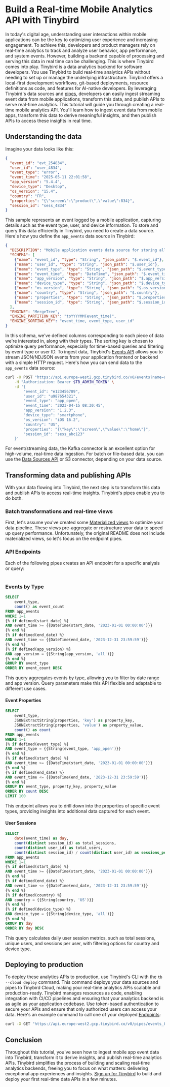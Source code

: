 # Build a Real-time Mobile Analytics API with Tinybird

In today's digital age, understanding user interactions within mobile applications can be the key to optimizing user experience and increasing engagement. To achieve this, developers and product managers rely on real-time analytics to track and analyze user behavior, app performance, and system events. However, building a backend capable of processing and serving this data in real time can be challenging. This is where Tinybird comes into play. Tinybird is a data analytics backend for software developers. You use Tinybird to build real-time analytics APIs without needing to set up or manage the underlying infrastructure. Tinybird offers a local-first development workflows, git-based deployments, resource definitions as code, and features for AI-native developers. By leveraging Tinybird's data sources and [pipes](https://www.tinybird.co/docs/forward/work-with-data/pipes?utm_source=DEV&utm_campaign=tb+create+--prompt+DEV), developers can easily ingest streaming event data from mobile applications, transform this data, and publish APIs to serve real-time analytics. This tutorial will guide you through creating a real-time mobile analytics API. You'll learn how to ingest event data from mobile apps, transform this data to derive meaningful insights, and then publish APIs to access these insights in real time. 

## Understanding the data

Imagine your data looks like this:

```json
{
  "event_id": "evt_254834",
  "user_id": "user_4834",
  "event_type": "error",
  "event_time": "2025-05-11 22:01:58",
  "app_version": "5.4.4",
  "device_type": "Desktop",
  "os_version": "15.4",
  "country": "FR",
  "properties": "{\"screen\":\"product\",\"value\":834}",
  "session_id": "sess_4834"
}
```

This sample represents an event logged by a mobile application, capturing details such as the event type, user, and device information. To store and query this data efficiently in Tinybird, you need to create a data source. Here's how you define the `app_events` data source in Tinybird:

```json
{
  "DESCRIPTION": "Mobile application events data source for storing all app events",
  "SCHEMA": [
    {"name": "event_id", "type": "String", "json_path": "$.event_id"},
    {"name": "user_id", "type": "String", "json_path": "$.user_id"},
    {"name": "event_type", "type": "String", "json_path": "$.event_type"},
    {"name": "event_time", "type": "DateTime", "json_path": "$.event_time"},
    {"name": "app_version", "type": "String", "json_path": "$.app_version"},
    {"name": "device_type", "type": "String", "json_path": "$.device_type"},
    {"name": "os_version", "type": "String", "json_path": "$.os_version"},
    {"name": "country", "type": "String", "json_path": "$.country"},
    {"name": "properties", "type": "String", "json_path": "$.properties"},
    {"name": "session_id", "type": "String", "json_path": "$.session_id"}
  ],
  "ENGINE": "MergeTree",
  "ENGINE_PARTITION_KEY": "toYYYYMM(event_time)",
  "ENGINE_SORTING_KEY": "event_time, event_type, user_id"
}
```

In this schema, we've defined columns corresponding to each piece of data we're interested in, along with their types. The sorting key is chosen to optimize query performance, especially for time-based queries and filtering by event type or user ID. To ingest data, Tinybird's [Events API](https://www.tinybird.co/docs/forward/get-data-in/events-api?utm_source=DEV&utm_campaign=tb+create+--prompt+DEV) allows you to stream JSON/NDJSON events from your application frontend or backend with a simple HTTP request. Here's how you can send data to the `app_events` data source:

```bash
curl -X POST "https://api.europe-west2.gcp.tinybird.co/v0/events?name=app_events&utm_source=DEV&utm_campaign=tb+create+--prompt+DEV" \
    -H "Authorization: Bearer $TB_ADMIN_TOKEN" \
    -d '{
        "event_id": "e123456789",
        "user_id": "u987654321",
        "event_type": "app_open",
        "event_time": "2023-04-15 08:30:45",
        "app_version": "1.2.3",
        "device_type": "smartphone",
        "os_version": "iOS 16.2",
        "country": "US",
        "properties": "{\"key\":\"screen\",\"value\":\"home\"}",
        "session_id": "sess_abc123"
    }'
```

For event/streaming data, the Kafka connector is an excellent option for high-volume, real-time data ingestion. For batch or file-based data, you can use the [Data Sources API](https://www.tinybird.co/docs/api-reference/datasource-api?utm_source=DEV&utm_campaign=tb+create+--prompt+DEV) or S3 connector, depending on your data source. 

## Transforming data and publishing APIs

With your data flowing into Tinybird, the next step is to transform this data and publish APIs to access real-time insights. Tinybird's pipes enable you to do both. 

### Batch transformations and real-time views

First, let's assume you've created some [Materialized views](https://www.tinybird.co/docs/forward/work-with-data/optimize/materialized-views?utm_source=DEV&utm_campaign=tb+create+--prompt+DEV) to optimize your data pipeline. These views pre-aggregate or restructure your data to speed up query performance. Unfortunately, the original README does not include materialized views, so let's focus on the endpoint pipes. 

### API Endpoints

Each of the following pipes creates an API endpoint for a specific analysis or query:


#

### Events by Type

```sql
SELECT 
    event_type,
    count() as event_count
FROM app_events
WHERE 1=1
{% if defined(start_date) %}
AND event_time >= {{DateTime(start_date, '2023-01-01 00:00:00')}}
{% end %}
{% if defined(end_date) %}
AND event_time <= {{DateTime(end_date, '2023-12-31 23:59:59')}}
{% end %}
{% if defined(app_version) %}
AND app_version = {{String(app_version, 'all')}}
{% end %}
GROUP BY event_type
ORDER BY event_count DESC
```

This query aggregates events by type, allowing you to filter by date range and app version. Query parameters make this API flexible and adaptable to different use cases. 

#### Event Properties

```sql
SELECT 
    event_type,
    JSONExtractString(properties, 'key') as property_key,
    JSONExtractString(properties, 'value') as property_value,
    count() as count
FROM app_events
WHERE 1=1
{% if defined(event_type) %}
AND event_type = {{String(event_type, 'app_open')}}
{% end %}
{% if defined(start_date) %}
AND event_time >= {{DateTime(start_date, '2023-01-01 00:00:00')}}
{% end %}
{% if defined(end_date) %}
AND event_time <= {{DateTime(end_date, '2023-12-31 23:59:59')}}
{% end %}
GROUP BY event_type, property_key, property_value
ORDER BY count DESC
LIMIT 100
```

This endpoint allows you to drill down into the properties of specific event types, providing insights into additional data captured for each event. 

#### User Sessions

```sql
SELECT 
    date(event_time) as day,
    count(distinct session_id) as total_sessions,
    count(distinct user_id) as total_users,
    count(distinct session_id) / count(distinct user_id) as sessions_per_user
FROM app_events
WHERE 1=1
{% if defined(start_date) %}
AND event_time >= {{DateTime(start_date, '2023-01-01 00:00:00')}}
{% end %}
{% if defined(end_date) %}
AND event_time <= {{DateTime(end_date, '2023-12-31 23:59:59')}}
{% end %}
{% if defined(country) %}
AND country = {{String(country, 'US')}}
{% end %}
{% if defined(device_type) %}
AND device_type = {{String(device_type, 'all')}}
{% end %}
GROUP BY day
ORDER BY day DESC
```

This query calculates daily user session metrics, such as total sessions, unique users, and sessions per user, with filtering options for country and device type. 

## Deploying to production

To deploy these analytics APIs to production, use Tinybird's CLI with the `tb --cloud deploy` command. This command deploys your data sources and pipes to Tinybird Cloud, making your real-time analytics APIs scalable and production-ready. Tinybird manages resources as code, enabling integration with CI/CD pipelines and ensuring that your analytics backend is as agile as your application codebase. Use token-based authentication to secure your APIs and ensure that only authorized users can access your data. Here's an example command to call one of your deployed [Endpoints](https://www.tinybird.co/docs/forward/work-with-data/publish-data/endpoints?utm_source=DEV&utm_campaign=tb+create+--prompt+DEV):

```bash
curl -X GET "https://api.europe-west2.gcp.tinybird.co/v0/pipes/events_by_type.json?token=%24TB_ADMIN_TOKEN&start_date=2023-01-01+00%3A00%3A00&end_date=2023-12-31+23%3A59%3A59&app_version=1.2.3&utm_source=DEV&utm_campaign=tb+create+--prompt+DEV"
```


## Conclusion

Throughout this tutorial, you've seen how to ingest mobile app event data into Tinybird, transform it to derive insights, and publish real-time analytics APIs. Tinybird simplifies the process of building and scaling real-time analytics backends, freeing you to focus on what matters: delivering exceptional app experiences and insights. [Sign up for Tinybird](https://cloud.tinybird.co/signup?utm_source=DEV&utm_campaign=tb+create+--prompt+DEV) to build and deploy your first real-time data APIs in a few minutes.
